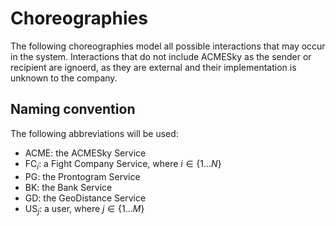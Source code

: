 # Choreographies

The following choreographies model all possible interactions that may occur in the system. Interactions that do not include ACMESky as the sender or recipient are ignoerd, as they are external and their implementation is unknown to the company.

## Naming convention

The following abbreviations will be used:

- ACME: the ACMESky Service
- FC$_i$: a Fight Company Service, where $i \in \{1...N\}$
- PG: the Prontogram Service
- BK: the Bank Service
- GD: the GeoDistance Service
- US$_j$: a user, where $j \in \{1...M\}$